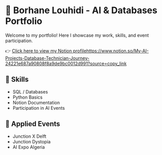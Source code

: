 # 🧠 Borhane Louhidi - AI & Databases Portfolio

Welcome to my portfolio! Here I showcase my work, skills, and event participation.

👉 [Click here to view my Notion profile]()https://www.notion.so/My-AI-Projects-Database-Technician-Journey-24221e687a90808f8a9de9bc0012d991?source=copy_link

## 💼 Skills
- SQL / Databases
- Python Basics
- Notion Documentation
- Participation in AI Events

## 📅 Applied Events
- Junction X Delft
- Junction Dystopia
- AI Expo Algeria
